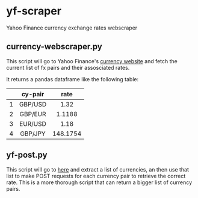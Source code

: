 # yf-scraper
Yahoo Finance currency exchange rates webscraper

## currency-webscraper.py
This script will go to Yahoo Finance's [currency website](https://uk.finance.yahoo.com/currencies) and fetch the current list of fx pairs and their assosciated rates.

It returns a pandas dataframe like the following table:

|    |cy-pair|   rate   |
|:--:|:-----:|:--------:|
|1   |GBP/USD|      1.32|
|2   |GBP/EUR|    1.1188|
|3   |EUR/USD|      1.18|
|4   |GBP/JPY|  148.1754|

## yf-post.py
This script will go to [here](https://widget-yahoo.ofx.com/) and extract a list of currencies, an then use that list to make POST requests for each currency pair to retrieve the correct rate.  This is a more thorough script that can return a bigger list of currency pairs.

